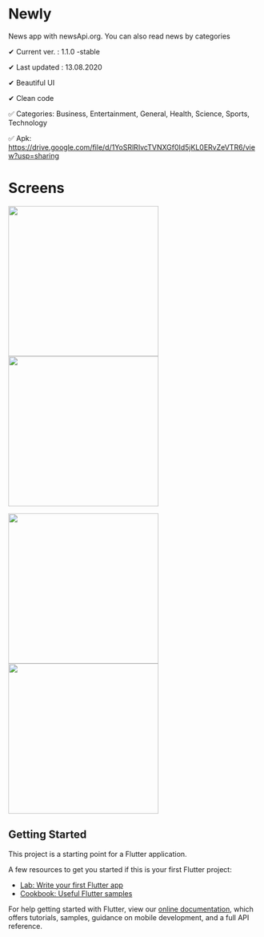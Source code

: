 # Newly
News app with newsApi.org. You can also read news by categories

✔ Current ver. : 1.1.0 -stable

✔ Last updated : 13.08.2020

✔ Beautiful UI

✔ Clean code

✅ Categories: Business, Entertainment, General, Health, Science, Sports, Technology

✅ Apk: https://drive.google.com/file/d/1YoSRlRIvcTVNXGf0Id5jKL0ERvZeVTR6/view?usp=sharing

# Screens
<img src="https://github.com/hemidvsmusayev/Newly/blob/master/assets/screens/1.jpg?raw=true" width="300"> <img src="https://github.com/hemidvsmusayev/Newly/blob/master/assets/screens/2.jpg?raw=true" width="300">

<img src="https://github.com/hemidvsmusayev/Newly/blob/master/assets/screens/3.jpg?raw=true" width="300"> <img src="https://github.com/hemidvsmusayev/Newly/blob/master/assets/screens/4.jpg?raw=true" width="300"> 


## Getting Started

This project is a starting point for a Flutter application.

A few resources to get you started if this is your first Flutter project:

- [Lab: Write your first Flutter app](https://flutter.dev/docs/get-started/codelab)
- [Cookbook: Useful Flutter samples](https://flutter.dev/docs/cookbook)

For help getting started with Flutter, view our
[online documentation](https://flutter.dev/docs), which offers tutorials,
samples, guidance on mobile development, and a full API reference.
